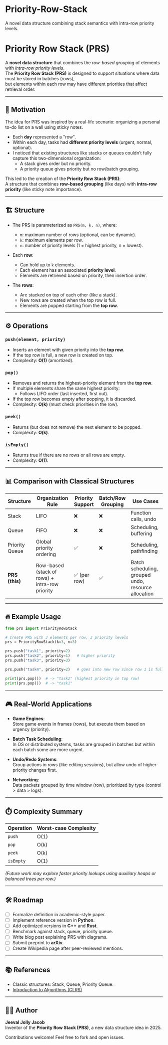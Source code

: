 # Priority-Row-Stack
A novel data structure combining stack semantics with intra-row priority levels.
# Priority Row Stack (PRS)

A **novel data structure** that combines the *row-based grouping* of elements with *intra-row priority levels*.  
The **Priority Row Stack (PRS)** is designed to support situations where data must be stored in batches (rows),  
but elements within each row may have different priorities that affect retrieval order.  

---

## 📖 Motivation

The idea for PRS was inspired by a real-life scenario: organizing a personal to-do list on a wall using sticky notes.  
- Each **day** represented a "row".  
- Within each day, tasks had **different priority levels** (urgent, normal, optional).  
- I noticed that existing structures like stacks or queues couldn’t fully capture this two-dimensional organization:  
  - A stack gives order but no priority.  
  - A priority queue gives priority but no row/batch grouping.  

This led to the creation of the **Priority Row Stack (PRS)**:  
A structure that combines **row-based grouping** (like days) with **intra-row priority** (like sticky note importance).

---

## 🏗️ Structure

- The PRS is parameterized as `PRS(m, k, n)`, where:
  - `m`: maximum number of rows (optional, can be dynamic).
  - `k`: maximum elements per row.
  - `n`: number of priority levels (1 = highest priority, n = lowest).

- Each **row**:
  - Can hold up to `k` elements.
  - Each element has an associated **priority level**.
  - Elements are retrieved based on priority, then insertion order.

- The **rows**:
  - Are stacked on top of each other (like a stack).
  - New rows are created when the top row is full.
  - Elements are popped starting from the **top row**.

---

## ⚙️ Operations

### `push(element, priority)`
- Inserts an element with given priority into the **top row**.
- If the top row is full, a new row is created on top.
- Complexity: **O(1)** (amortized).

### `pop()`
- Removes and returns the highest-priority element from the **top row**.
- If multiple elements share the same highest priority:
  - Follows LIFO order (last inserted, first out).
- If the top row becomes empty after popping, it is discarded.
- Complexity: **O(k)** (must check priorities in the row).

### `peek()`
- Returns (but does not remove) the next element to be popped.
- Complexity: **O(k)**.

### `isEmpty()`
- Returns true if there are no rows or all rows are empty.
- Complexity: **O(1)**.

---

## 📊 Comparison with Classical Structures

| Structure        | Organization Rule              | Priority Support | Batch/Row Grouping | Use Cases |
|------------------|--------------------------------|-----------------|---------------------|-----------|
| Stack            | LIFO                           | ❌              | ❌                  | Function calls, undo |
| Queue            | FIFO                           | ❌              | ❌                  | Scheduling, buffering |
| Priority Queue   | Global priority ordering       | ✅              | ❌                  | Scheduling, pathfinding |
| **PRS (this)**   | Row-based (stack of rows) + intra-row priority | ✅ (per row) | ✅                  | Batch scheduling, grouped undo, resource allocation |

---

## 🔥 Example Usage

```python
from prs import PriorityRowStack

# Create PRS with 3 elements per row, 3 priority levels
prs = PriorityRowStack(k=3, n=3)

prs.push("task1", priority=2)
prs.push("task2", priority=1)   # higher priority
prs.push("task3", priority=3)

prs.push("task4", priority=2)   # goes into new row since row 1 is full

print(prs.pop())  # -> "task2" (highest priority in top row)
print(prs.pop())  # -> "task1"
```

---

## 🎮 Real-World Applications

- **Game Engines**:  
  Store game events in frames (rows), but execute them based on urgency (priority).  

- **Batch Task Scheduling**:  
  In OS or distributed systems, tasks are grouped in batches but within each batch some are more urgent.  

- **Undo/Redo Systems**:  
  Group actions in rows (like editing sessions), but allow undo of higher-priority changes first.  

- **Networking**:  
  Data packets grouped by time window (row), prioritized by type (control > data > logs).  

---

## ⏱️ Complexity Summary

| Operation | Worst-case Complexity |
|-----------|------------------------|
| `push`    | O(1)                   |
| `pop`     | O(k)                   |
| `peek`    | O(k)                   |
| `isEmpty` | O(1)                   |

*(Future work may explore faster priority lookups using auxiliary heaps or balanced trees per row.)*

---

## 🛠️ Roadmap

- [ ] Formalize definition in academic-style paper.  
- [ ] Implement reference version in **Python**.  
- [ ] Add optimized versions in **C++** and **Rust**.  
- [ ] Benchmark against stack, queue, priority queue.  
- [ ] Write blog post explaining PRS with diagrams.  
- [ ] Submit preprint to **arXiv**.  
- [ ] Create Wikipedia page after peer-reviewed mentions.  

---

## 📚 References

- Classic structures: Stack, Queue, Priority Queue.  
- [Introduction to Algorithms (CLRS)](https://en.wikipedia.org/wiki/Introduction_to_Algorithms)  

---

## 👨‍💻 Author

**Jeeval Jolly Jacob**  
Inventor of the **Priority Row Stack (PRS)**, a new data structure idea in 2025.  

Contributions welcome! Feel free to fork and open issues.
